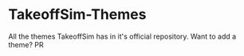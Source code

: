 # TakeoffSim-Themes
All the themes TakeoffSim has in it's official repository. Want to add a theme? PR

